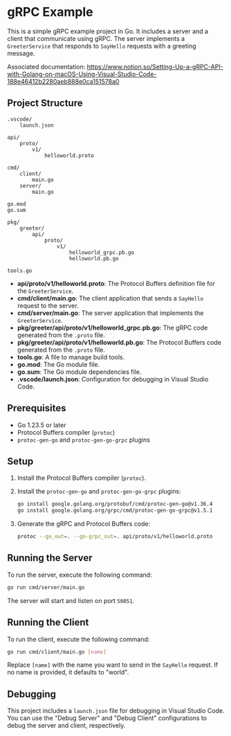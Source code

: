 # gRPC Example

This is a simple gRPC example project in Go. It includes a server and a client that communicate using gRPC. The server implements a `GreeterService` that responds to `SayHello` requests with a greeting message.

Associated documentation: <https://www.notion.so/Setting-Up-a-gRPC-API-with-Golang-on-macOS-Using-Visual-Studio-Code-188e46412b2280aeb888e0ca151578a0>

## Project Structure

```text
.vscode/
    launch.json

api/
    proto/
        v1/
            helloworld.proto

cmd/
    client/
        main.go
    server/
        main.go

go.mod
go.sum

pkg/
    greeter/
        api/
            proto/
                v1/
                    helloworld_grpc.pb.go
                    helloworld.pb.go

tools.go
```

- **api/proto/v1/helloworld.proto**: The Protocol Buffers definition file for the `GreeterService`.
- **cmd/client/main.go**: The client application that sends a `SayHello` request to the server.
- **cmd/server/main.go**: The server application that implements the `GreeterService`.
- **pkg/greeter/api/proto/v1/helloworld_grpc.pb.go**: The gRPC code generated from the `.proto` file.
- **pkg/greeter/api/proto/v1/helloworld.pb.go**: The Protocol Buffers code generated from the `.proto` file.
- **tools.go**: A file to manage build tools.
- **go.mod**: The Go module file.
- **go.sum**: The Go module dependencies file.
- **.vscode/launch.json**: Configuration for debugging in Visual Studio Code.

## Prerequisites

- Go 1.23.5 or later
- Protocol Buffers compiler (`protoc`)
- `protoc-gen-go` and `protoc-gen-go-grpc` plugins

## Setup

1. Install the Protocol Buffers compiler (`protoc`).
2. Install the `protoc-gen-go` and `protoc-gen-go-grpc` plugins:

    ```sh
    go install google.golang.org/protobuf/cmd/protoc-gen-go@v1.36.4
    go install google.golang.org/grpc/cmd/protoc-gen-go-grpc@v1.5.1
    ```

3. Generate the gRPC and Protocol Buffers code:

    ```sh
    protoc --go_out=. --go-grpc_out=. api/proto/v1/helloworld.proto
    ```

## Running the Server

To run the server, execute the following command:

```sh
go run cmd/server/main.go
```

The server will start and listen on port `50051`.

## Running the Client

To run the client, execute the following command:

```sh
go run cmd/client/main.go [name]
```

Replace `[name]` with the name you want to send in the `SayHello` request. If no name is provided, it defaults to "world".

## Debugging

This project includes a `launch.json` file for debugging in Visual Studio Code. You can use the "Debug Server" and "Debug Client" configurations to debug the server and client, respectively.
